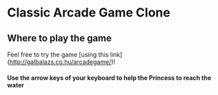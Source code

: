 # Classic Arcade Game Clone

## Where to play the game

Feel free to try the game [using this link] (http://galbalazs.co.hu/arcadegame/)!

#### Use the arrow keys of your keyboard to help the Princess to reach the water
